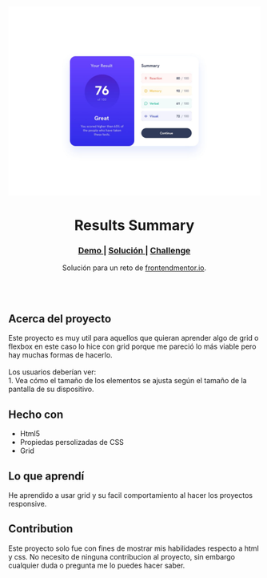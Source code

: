 <img src="./design/desktop-design.jpg?raw=true"></img>

<h1 align="center">Results Summary</h1>

<div align="center">
  <h3>
    <a href="https://ramiromtz.github.io/Frontend-Mentor/results-summary-component-main/index.html" color="white">
      Demo
    </a>
    <span> | </span>
    <a href="https://www.frontendmentor.io/solutions/calculator-app-QeAU-DdsSj">
      Solución
    </a>
   <span> | </span>
    <a href="https://www.frontendmentor.io/solutions/result-summary-component-using-grid-6bQJHKmP1c">
      Challenge
    </a>
  </h3>
</div>
<div align="center">
  Solución para un reto de  <a href="https://www.frontendmentor.io/" target="_blank">frontendmentor.io</a>.
</div>
<br>
<br>
<br>

## Acerca del proyecto

<p>Este proyecto es muy util para aquellos que quieran aprender algo de grid o flexbox en este caso lo hice con grid porque me pareció lo más viable pero hay muchas formas de hacerlo.
<br><br>Los usuarios deberían ver:
<br>
1. Vea cómo el tamaño de los elementos se ajusta según el tamaño de la pantalla de su dispositivo.


## Hecho con

- Html5
- Propiedas persolizadas de CSS
- Grid

## Lo que aprendí

He aprendido a usar grid y su facil comportamiento al hacer los proyectos responsive.

## Contribution

Este proyecto solo fue con fines de mostrar mis habilidades respecto a html y css. No necesito de ninguna contribucion al proyecto, sin embargo cualquier duda o pregunta me lo puedes hacer saber.